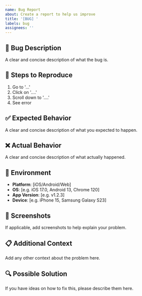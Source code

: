 ```yaml
---
name: Bug Report
about: Create a report to help us improve
title: '[BUG] '
labels: bug
assignees: ''
---
```


## 🐛 Bug Description

A clear and concise description of what the bug is.

## 🔄 Steps to Reproduce

1. Go to '...'
2. Click on '....'
3. Scroll down to '....'
4. See error

## ✅ Expected Behavior

A clear and concise description of what you expected to happen.

## ❌ Actual Behavior

A clear and concise description of what actually happened.

## 📱 Environment

- **Platform**: [iOS/Android/Web]
- **OS**: [e.g. iOS 17.0, Android 13, Chrome 120]
- **App Version**: [e.g. v1.2.3]
- **Device**: [e.g. iPhone 15, Samsung Galaxy S23]

## 📸 Screenshots

If applicable, add screenshots to help explain your problem.

## 📋 Additional Context

Add any other context about the problem here.

## 🔍 Possible Solution

If you have ideas on how to fix this, please describe them here.
